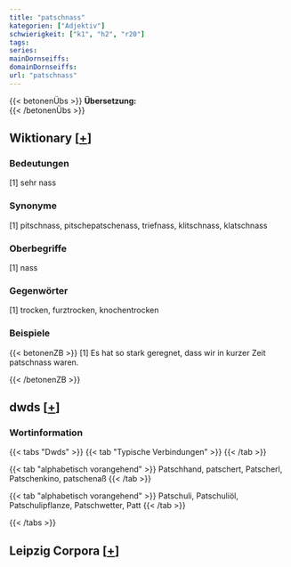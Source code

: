 ```yaml
---
title: "patschnass"
kategorien: ["Adjektiv"]
schwierigkeit: ["k1", "h2", "r20"]
tags:
series:
mainDornseiffs:
domainDornseiffs:
url: "patschnass"
---
```


{{< betonenÜbs >}}
**Übersetzung:**  
{{< /betonenÜbs >}}

## Wiktionary [[+](https://de.wiktionary.org/wiki/patschnass)]

### Bedeutungen
[1] sehr nass  

### Synonyme
[1] pitschnass, pitschepatschenass, triefnass, klitschnass, klatschnass  

### Oberbegriffe
[1] nass  

### Gegenwörter
[1] trocken, furztrocken, knochentrocken  

### Beispiele
{{< betonenZB >}}
[1] Es hat so stark geregnet, dass wir in kurzer Zeit patschnass waren.  

{{< /betonenZB >}}


## dwds [[+](https://www.dwds.de/wb/patschnass)]

### Wortinformation
{{< tabs "Dwds" >}}
{{< tab "Typische Verbindungen" >}}
{{< /tab >}}

{{< tab "alphabetisch vorangehend" >}}
Patschhand, patschert, Patscherl, Patschenkino, patschenaß
{{< /tab >}}

{{< tab "alphabetisch vorangehend" >}}
Patschuli, Patschuliöl, Patschulipflanze, Patschwetter, Patt
{{< /tab >}}

{{< /tabs >}}

## Leipzig Corpora [[+](https://corpora.uni-leipzig.de/en/res?word=patschnass&corpusId=deu_newscrawl-public_2018)]

